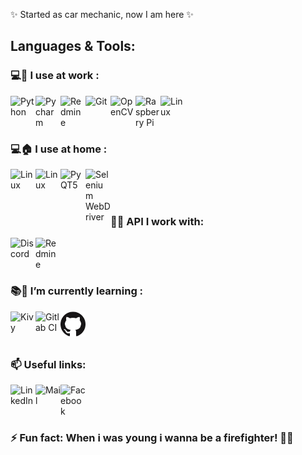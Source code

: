 ✨ Started as car mechanic, now I am here ✨


## Languages & Tools:

### 💻🔭 I use at work :
   
  <img align="left" title="Python" width="40px" src="https://applover.pl/wp-content/uploads/2020/01/kisspng-python-computer-icons-programming-language-executa-5d0f0aa7c78fb3.0414836115612668558174-1024x1024.png" />
  <img align="left" title="Pycharm" width="40px" src="https://upload.wikimedia.org/wikipedia/commons/thumb/1/1d/PyCharm_Icon.svg/150px-PyCharm_Icon.svg.png" />
  <img align="left" title="Redmine" width="40px" src="https://emojis.slackmojis.com/emojis/images/1467306771/633/redmine.png?1467306771" />
  <img align="left" title="Git" width="40px" src="http://upload.wikimedia.org/wikipedia/commons/thumb/3/3f/Git_icon.svg/256px-Git_icon.svg.png" />
  <img align="left" title="OpenCV" width="40px" src="https://upload.wikimedia.org/wikipedia/commons/thumb/3/32/OpenCV_Logo_with_text_svg_version.svg/1200px-OpenCV_Logo_with_text_svg_version.svg.png" />
  <img align="left" title="Raspberry Pi" width="40px" src="https://my.raspberrypi.org/favicon.ico" />
  <img align="left" title="Linux" width="40px" src="https://legends.goalunited.org/wp-content/uploads/2020/11/Linux-icon.png" />
<br>
<br>   
<br>

### 💻🏠 I use at home :

   <img align="left" title="Linux" width="40px" src="https://legends.goalunited.org/wp-content/uploads/2020/11/Linux-icon.png" />
   <img align="left" title="Linux" width="40px" src="https://cdn3.iconfinder.com/data/icons/popular-services-brands-vol-2/512/windows-512.png" />
   <img align="left" title="PyQT5" width="40px" src="https://encrypted-tbn0.gstatic.com/images?q=tbn:ANd9GcR-GbeIIyVBFyIepWO9bySXmHYf9d1KLZejPg&usqp=CAU" />
   <img align="left" title="Selenium WebDriver" width="40px" src="https://img.icons8.com/ios/452/selenium-test-automation.png" />
<br>
<br>   
<br>

### 👨‍💻 API I work with:
   <img align="left" title="Discord" width="40px" src="https://discord.com/assets/322c936a8c8be1b803cd94861bdfa868.png" />
   <img align="left" title="Redmine" width="40px" src="https://emojis.slackmojis.com/emojis/images/1467306771/633/redmine.png?1467306771" />
<br>
<br>   
<br>

### 📚🌱 I’m currently learning :
  <img align="left" title="Kivy" width="40px" src="http://kivy.org/logos/kivy-logo-black-256.png" />
  <img align="left" title="Gitlab CI" width="40px" src="https://con.jaktestowac.pl/wp-content/uploads/posts/qe2019-media/gitlab-ci-cd-logo_2x.png" />
  <img align="left" title="GitHub" width="40px" src="https://raw.githubusercontent.com/github/explore/78df643247d429f6cc873026c0622819ad797942/topics/github/github.png" />
<br>
<br>   
<br>

### 📫 Useful links:
 <a href="https://www.linkedin.com/in/filip-laszczak/">
<img align="left" title="LinkedIn" width="40px" src="https://aux.iconspalace.com/uploads/linkedin-flat-icon-256.png" />
 </a>
 
 <a href="mailto:filip.laszczak.1997@gmail.com">
<img align="left" title="Mail" width="40px" src="https://www.google.com/gmail/about/static/images/logo-gmail.png" />
 </a>
 
 <a href="https://www.facebook.com/profile.php?id=100009720006434">
<img align="left" title="Facebook" width="40px" src="https://net-studio.pl/wp-content/uploads/2019/02/facebook.png" />
 </a>
<br>
<br>   
<br>

### ⚡ Fun fact: When i was young i wanna be a firefighter! 👨‍🚒

